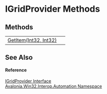 # IGridProvider Methods




## Methods
<table>
<tr>
<td><a href="M_Avalonia_Win32_Interop_Automation_IGridProvider_GetItem">GetItem(Int32, Int32)</a></td>
<td> </td>
</tr>
</table>

## See Also


#### Reference
<a href="T_Avalonia_Win32_Interop_Automation_IGridProvider">IGridProvider Interface</a>  
<a href="N_Avalonia_Win32_Interop_Automation">Avalonia.Win32.Interop.Automation Namespace</a>  

